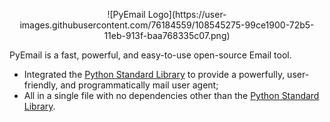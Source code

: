 <p align="center">
![PyEmail Logo](https://user-images.githubusercontent.com/76184559/108545275-99ce1900-72b5-11eb-913f-baa768335c07.png)
</p>

PyEmail is a fast, powerful, and easy-to-use open-source Email tool.

* Integrated the [Python Standard Library](https://docs.python.org/3/library/) to provide a powerfully, user-friendly, and programmatically mail user agent;
* All in a single file with no dependencies other than the [Python Standard Library](https://docs.python.org/3/library/).
